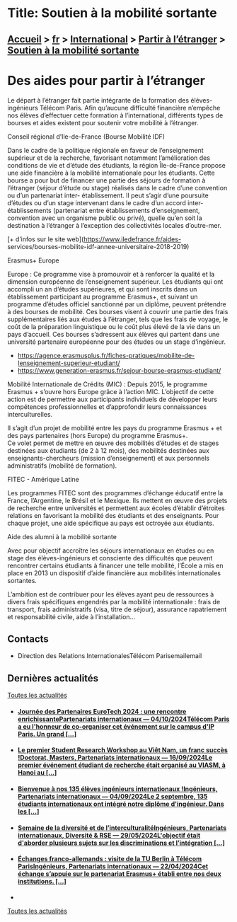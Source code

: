 # Title: Soutien à la mobilité sortante

## [Accueil](https://www.telecom-paris.fr "https://www.telecom-paris.fr") > [fr](https://www.telecom-paris.fr/fr "fr") > [International](https://www.telecom-paris.fr/fr/international "International") > [Partir à l’étranger](https://www.telecom-paris.fr/fr/international/partir-etranger "Partir à l’étranger") > [Soutien à la mobilité sortante](https://www.telecom-paris.fr/fr/international/partir-etranger/soutien-mobilite)

[](https://www.telecom-paris.fr/fr/accueil)

# Des aides pour partir à l’étranger

Le départ à l’étranger fait partie intégrante de la formation des élèves-
ingénieurs Télécom Paris. Afin qu’aucune difficulté financière n’empêche nos
élèves d’effectuer cette formation à l’international, différents types de
bourses et aides existent pour soutenir votre mobilité à l’étranger.

Conseil régional d’Ile-de-France (Bourse Mobilité IDF)

Dans le cadre de la politique régionale en faveur de l’enseignement supérieur
et de la recherche, favorisant notamment l’amélioration des conditions de vie
et d’étude des étudiants, la région Île-de-France propose une aide financière
à la mobilité internationale pour les étudiants. Cette bourse a pour but de
financer une partie des séjours de formation à l’étranger (séjour d’étude ou
stage) réalisés dans le cadre d’une convention ou d’un partenariat inter-
établissement. Il peut s’agir d’une poursuite d’études ou d’un stage
intervenant dans le cadre d’un accord inter-établissements (partenariat entre
établissements d’enseignement, convention avec un organisme public ou privé),
quelle qu’en soit la destination à l’étranger à l’exception des collectivités
locales d’outre-mer.

[\+ d’infos sur le site web](https://www.iledefrance.fr/aides-
services/bourses-mobilite-idf-annee-universitaire-2018-2019)

Erasmus+ Europe

Europe : Ce programme vise à promouvoir et à renforcer la qualité et la
dimension européenne de l’enseignement supérieur. Les étudiants qui ont
accompli un an d’études supérieures, et qui sont inscrits dans un
établissement participant au programme Erasmus+, et suivant un programme
d’études officiel sanctionné par un diplôme, peuvent prétendre à des bourses
de mobilité. Ces bourses visent à couvrir une partie des frais supplémentaires
liés aux études à l’étranger, tels que les frais de voyage, le coût de la
préparation linguistique ou le coût plus élevé de la vie dans un pays
d’accueil. Ces bourses s’adressent aux élèves qui partent dans une université
partenaire européenne pour des études ou un stage d’ingénieur.

  * <https://agence.erasmusplus.fr/fiches-pratiques/mobilite-de-lenseignement-superieur-etudiant/>
  * <https://www.generation-erasmus.fr/sejour-bourse-erasmus-etudiant/>

Mobilité Internationale de Crédits (MIC) : Depuis 2015, le programme Erasmus +
s’ouvre hors Europe grâce à l’action MIC. L’objectif de cette action est de
permettre aux participants individuels de développer leurs compétences
professionnelles et d’approfondir leurs connaissances interculturelles.

Il s’agit d’un projet de mobilité entre les pays du programme Erasmus + et des
pays partenaires (hors Europe) du programme Erasmus+.  
Ce volet permet de mettre en œuvre des mobilités d’études et de stages
destinées aux étudiants (de 2 à 12 mois), des mobilités destinées aux
enseignants-chercheurs (mission d’enseignement) et aux personnels
administratifs (mobilité de formation).

FITEC - Amérique Latine

Les programmes FITEC sont des programmes d’échange éducatif entre la France,
l’Argentine, le Brésil et le Mexique. Ils mettent en œuvre des projets de
recherche entre universités et permettent aux écoles d’établir d’étroites
relations en favorisant la mobilité des étudiants et des enseignants. Pour
chaque projet, une aide spécifique au pays est octroyée aux étudiants.

Aide des alumni à la mobilité sortante

Avec pour objectif accroître les séjours internationaux en études ou en stage
des élèves-ingénieurs et consciente des difficultés que peuvent rencontrer
certains étudiants à financer une telle mobilité, l’École a mis en place en
2013 un dispositif d’aide financière aux mobilités internationales sortantes.

L’ambition est de contribuer pour les élèves ayant peu de ressources à divers
frais spécifiques engendrés par la mobilité internationale : frais de
transport, frais administratifs (visa, titre de séjour), assurance
rapatriement et responsabilité civile, aide à l’installation…

## Contacts

  * Direction des Relations InternationalesTélécom Parisemailemail

## Dernières actualités

[Toutes les actualités](https://www.telecom-paris.fr/news/newsroom "Toutes les
actualités")

  * #### [Journée des Partenaires EuroTech 2024 : une rencontre enrichissantePartenariats internationaux — 04/10/2024Télécom Paris a eu l'honneur de co-organiser cet événement sur le campus d'IP Paris. Un grand [...]](https://www.telecom-paris.fr/eurotech-partner-days-2024-rencontre-enrichissante "Journée des Partenaires EuroTech 2024 : une rencontre enrichissante")
  * #### [Le premier Student Research Workshop au Viêt Nam, un franc succès !Doctorat, Masters, Partenariats internationaux — 16/09/2024Le premier événement étudiant de recherche était organisé au VIASM, à Hanoi au [...]](https://www.telecom-paris.fr/evenement-etudiant-recherche-viasm-vietnam "Le premier Student Research Workshop au Viêt Nam, un franc succès !")
  * #### [Bienvenue à nos 135 élèves ingénieurs internationaux !Ingénieurs, Partenariats internationaux — 04/09/2024Le 2 septembre, 135 étudiants internationaux ont intégré notre diplôme d'ingénieur. Dans les [...]](https://www.telecom-paris.fr/bienvenue-135-eleves-ingenieurs-internationaux "Bienvenue à nos 135 élèves ingénieurs internationaux !")
  * #### [Semaine de la diversité et de l’interculturalitéIngénieurs, Partenariats internationaux, Diversité & RSE — 29/05/2024L'objectif était d'aborder plusieurs sujets sur les discriminations et l’intégration [...]](https://www.telecom-paris.fr/fr/div/semaine-diversite-interculturalite "Semaine de la diversité et de l’interculturalité")
  * #### [Échanges franco-allemands : visite de la TU Berlin à Télécom ParisIngénieurs, Partenariats internationaux — 22/04/2024Cet échange s’appuie sur le partenariat Erasmus+ établi entre nos deux institutions. [...]](https://www.telecom-paris.fr/visite-tu-berlin "Échanges franco-allemands : visite de la TU Berlin à Télécom Paris")
  * 

[Toutes les actualités](https://www.telecom-paris.fr/news/newsroom "Toutes les
actualités")

